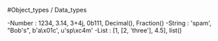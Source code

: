#Object_types / Data_types

-Number : 1234, 3.14, 3+4j, 0b111, Decimal(),
 Fraction()
 -String : 'spam', "Bob's", b'a\x01c', u'sp\xc4m'
 -List : [1, [2, 'three'], 4.5], list()
